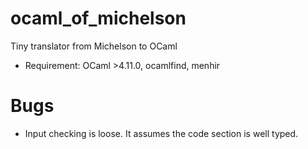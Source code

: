 # ocaml_of_michelson
Tiny translator from Michelson to OCaml

* Requirement: OCaml >4.11.0, ocamlfind, menhir

# Bugs

* Input checking is loose.  It assumes the code section is well typed.

